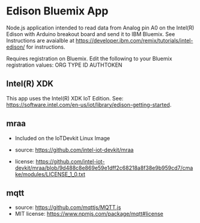 Edison Bluemix App
============================
Node.js application intended to read data from Analog pin A0 on the Intel(R) Edison with Arduino breakout board and send it to IBM Bluemix.
See Instructions are avaialble at https://developer.ibm.com/remix/tutorials/intel-edison/ for instructions.

Requires registration on Bluemix. Edit the following to your Bluemix registration values:
ORG
TYPE
ID
AUTHTOKEN

Intel(R) XDK 
-------------------------------------------
This app uses the Intel(R) XDK IoT Edition. 
See: https://software.intel.com/en-us/iot/library/edison-getting-started.

mraa
--------------------------------------------
* Included on the IoTDevkit Linux Image 

* source:  https://github.com/intel-iot-devkit/mraa
* license:  https://github.com/intel-iot-devkit/mraa/blob/9d488c8e869e59e1dff2c68218a8f38e9b959cd7/cmake/modules/LICENSE_1_0.txt

mqtt
--------------------------------------------
* source:  https://github.com/mqttjs/MQTT.js
* MIT license:  https://www.npmjs.com/package/mqtt#license